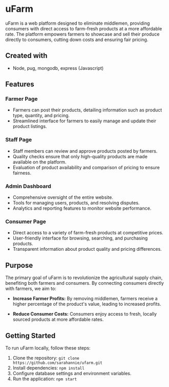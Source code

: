 # uFarm

uFarm is a web platform designed to eliminate middlemen, providing consumers with direct access to farm-fresh products at a more affordable rate. The platform empowers farmers to showcase and sell their produce directly to consumers, cutting down costs and ensuring fair pricing.

## Created with
- Node, pug, mongodb, express (Javascript)

## Features

### Farmer Page

- Farmers can post their products, detailing information such as product type, quantity, and pricing.
- Streamlined interface for farmers to easily manage and update their product listings.

### Staff Page

- Staff members can review and approve products posted by farmers.
- Quality checks ensure that only high-quality products are made available on the platform.
- Evaluation of product availability and comparison of pricing to ensure fairness.

### Admin Dashboard

- Comprehensive oversight of the entire website.
- Tools for managing users, products, and resolving disputes.
- Analytics and reporting features to monitor website performance.

### Consumer Page

- Direct access to a variety of farm-fresh products at competitive prices.
- User-friendly interface for browsing, searching, and purchasing products.
- Transparent information about product quality and pricing differences.

## Purpose

The primary goal of uFarm is to revolutionize the agricultural supply chain, benefiting both farmers and consumers. By connecting consumers directly with farmers, we aim to:

- **Increase Farmer Profits:** By removing middlemen, farmers receive a higher percentage of the product's value, leading to increased profits.
  
- **Reduce Consumer Costs:** Consumers enjoy access to fresh, locally sourced products at more affordable rates.

## Getting Started

To run uFarm locally, follow these steps:

1. Clone the repository: `git clone https://github.com/sarahannie/ufarm.git`
2. Install dependencies: `npm install`
3. Configure database settings and environment variables.
4. Run the application: `npm start`